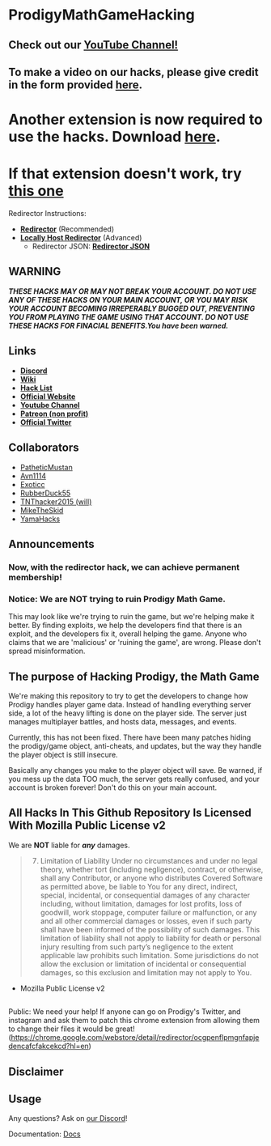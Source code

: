 # ProdigyMathGameHacking

## Check out our [YouTube Channel!](https://www.youtube.com/channel/UChIRMY6SdQrcADVscWTVv9A)

## To make a video on our hacks, please give credit in the form provided [here](https://github.com/Prodigy-Hacking/ProdigyMathGameHacking/blob/master/videocredit.md).

# Another extension is now required to use the hacks. Download [here](https://chrome.google.com/webstore/detail/always-disable-content-se/ffelghdomoehpceihalcnbmnodohkibj/).
# If that extension doesn't work, try [this one](https://chrome.google.com/webstore/detail/ignore-x-frame-headers/gleekbfjekiniecknbkamfmkohkpodhe?hl=en-US)

Redirector Instructions:
- **[Redirector](https://github.com/Prodigy-Hacking/ProdigyMathGameHacking/wiki/Redirect-Hack)** (Recommended)
- **[Locally Host Redirector](https://github.com/Prodigy-Hacking/ProdigyMathGameHacking/blob/master/redirect/README.md)** (Advanced)
  - Redirector JSON: **[Redirector JSON](https://raw.githubusercontent.com/Prodigy-Hacking/ProdigyMathGameHacking/master/redirect/Redirector.json)**
## WARNING  
   **_THESE HACKS MAY OR MAY NOT BREAK YOUR ACCOUNT. DO NOT USE ANY OF THESE HACKS ON YOUR MAIN ACCOUNT, OR YOU MAY RISK YOUR ACCOUNT BECOMING IRREPERABLY BUGGED OUT, 
   PREVENTING YOU FROM PLAYING THE GAME USING THAT ACCOUNT. DO NOT USE THESE HACKS FOR FINACIAL BENEFITS.You have been warned._**
   
## Links

-   **[Discord](https://discord.gg/XQDfbfq)**
-   **[Wiki](https://github.com/Prodigy-Hacking/ProdigyMathGameHacking/wiki)**
-   **[Hack List](https://github.com/Prodigy-Hacking/ProdigyMathGameHacking/wiki/Hack-List)**
-   **[Official Website](https://trip7663.wixsite.com/prodigyhackingweb)**
-   **[Youtube Channel](https://www.youtube.com/channel/UChIRMY6SdQrcADVscWTVv9A)**
-   **[Patreon (non profit)](https://www.patreon.com/PMGHacking)**
-   **[Official Twitter](https://twitter.com/ProdigyCheats)**

## Collaborators

-   [PatheticMustan](https://github.com/PatheticMustan)
-   [Avn1114](https://github.com/Avn1114)
-   [Exoticc](https://github.com/Exoticc)
-   [RubberDuck55](https://github.com/RubberDuck55)
-   [TNThacker2015 (will)](https://github.com/TNThacker2015)
-   [MikeTheSkid](https://github.com/MikeTheSkid)
-   [YamaHacks](https://github.com/YamaHacks)

## Announcements

### Now, with the redirector hack, we can achieve permanent membership!


### Notice: We are NOT trying to ruin Prodigy Math Game.

This may look like we're trying to ruin the game, but we're helping make it better. By finding exploits, we help the developers find that there is an exploit, and the developers fix it, overall helping the game. Anyone who claims that we are 'malicious' or 'ruining the game', are wrong. Please don't spread misinformation.

## The purpose of Hacking Prodigy, the Math Game

We're making this repository to try to get the developers to change how Prodigy handles player game data. Instead of handling everything server side, a lot of the heavy lifting is done on the player side. The server just manages multiplayer battles, and hosts data, messages, and events.

Currently, this has not been fixed. There have been many patches hiding the prodigy/game object, anti-cheats, and updates, but the way they handle the player object is still insecure.

Basically any changes you make to the player object will save. Be warned, if you mess up the data TOO much, the server gets really confused, and your account is broken forever! Don't do this on your main account.

## All Hacks In This Github Repository Is Licensed With Mozilla Public License v2

We are **NOT** liable for **_any_** damages.

> 7. Limitation of Liability
>    Under no circumstances and under no legal theory, whether tort (including negligence), contract, or otherwise, shall any Contributor, or anyone who distributes Covered Software as permitted above, be liable to You for any direct, indirect, special, incidental, or consequential damages of any character including, without limitation, damages for lost profits, loss of goodwill, work stoppage, computer failure or malfunction, or any and all other commercial damages or losses, even if such party shall have been informed of the possibility of such damages. This limitation of liability shall not apply to liability for death or personal injury resulting from such party’s negligence to the extent applicable law prohibits such limitation. Some jurisdictions do not allow the exclusion or limitation of incidental or consequential damages, so this exclusion and limitation may not apply to You.

-   Mozilla Public License v2
##
Public: We need your help! If anyone can go on Prodigy's Twitter, and instagram and ask them to patch this chrome extension from allowing them to change their files it would be great! (https://chrome.google.com/webstore/detail/redirector/ocgpenflpmgnfapjedencafcfakcekcd?hl=en)
## Disclaimer


## Usage

Any questions? Ask on [our Discord](https://discord.gg/qKjpWDV)!

Documentation: [Docs](https://github.com/Prodigy-Hacking/ProdigyMathGameHacking/wiki)
